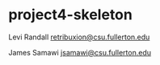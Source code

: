 # project4-skeleton

Levi Randall retribuxion@csu.fullerton.edu

James Samawi jsamawi@csu.fullerton.edu
